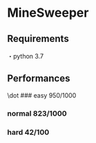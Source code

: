 # MineSweeper

## Requirements
・python 3.7

## Performances
\dot ### easy   950/1000
### normal 823/1000
### hard    42/100

